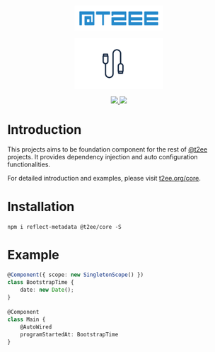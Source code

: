 <p align="center">
    <a href="http://t2ee.org">
        <img width="200" src="https://github.com/t2ee/core/raw/master/docs/t2ee.png">
    </a>
</p>
<p align="center">
    <a href="http://core.t2ee.org">
        <img width="200" src="https://github.com/t2ee/core/raw/master/docs/core.png">
    </a>
</p>

<p align="center">
    <a href="https://travis-ci.org/t2ee/core">
        <img src="https://img.shields.io/travis/t2ee/core/master.svg?style=flat-square">
    </a>
    <a href="https://coveralls.io/r/t2ee/core?branch=master">
        <img src="https://img.shields.io/coveralls/t2ee/core/master.svg?style=flat-square">
    </a>
</p>

# Introduction

This projects aims to be foundation component for the rest of [@t2ee](https://github.com/t2ee) projects. It provides dependency injection and auto configuration functionalities.

For detailed introduction and examples, please visit [t2ee.org/core](http://t2ee.org/core).

# Installation

`npm i reflect-metadata @t2ee/core -S`

# Example

```typescript
@Component({ scope: new SingletonScope() })
class BootstrapTime {
    date: new Date();
}

@Component
class Main {
    @AutoWired
    programStartedAt: BootstrapTime
}

```
